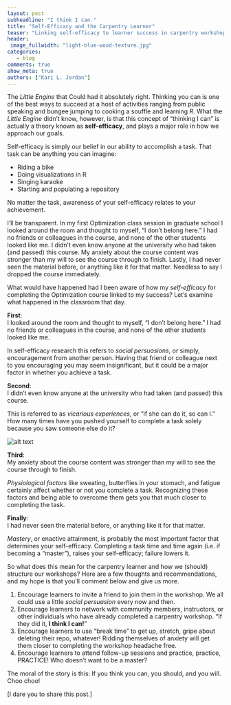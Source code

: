 ```yaml
---
layout: post
subheadline: "I think I can."
title: "Self-Efficacy and the Carpentry Learner"
teaser: "Linking self-efficacy to learner success in carpentry workshops."
header:
 image_fullwidth: "light-blue-wood-texture.jpg"
categories:
   - blog
comments: true
show_meta: true
authors: ["Kari L. Jordan"]
---
```


The *Little Engine* that Could had it absolutely right. Thinking you can is one of the best ways to succeed at a host of activities ranging from public speaking and bungee jumping to cooking a souffle and learning *R*. What the *Little Engine* didn’t know, however, is that this concept of “thinking I can” is actually a theory known as **self-efficacy**, and plays a major role in how we approach our goals.

Self-efficacy is simply our belief in our ability to accomplish a task. That task can be anything you can imagine:

*   Riding a bike
*   Doing visualizations in R
*   Singing karaoke
*   Starting and populating a repository

No matter the task, awareness of your self-efficacy relates to your achievement.

I’ll be transparent. In my first Optimization class session in graduate school I looked around the room and thought to myself, “I don’t belong here.” I had no friends or colleagues in the course, and none of the other students looked like me. I didn’t even know anyone at the university who had taken (and passed) this course. My anxiety about the course content was stronger than my will to see the course through to finish. Lastly, I had never seen the material before, or anything like it for that matter. Needless to say I dropped the course immediately.

What would have happened had I been aware of how my *self-efficacy* for completing the Optimization course linked to my success? Let’s examine what happened in the classroom that day.

**First**:   
I looked around the room and thought to myself, “I don’t belong here.” I had no friends or colleagues in the course, and none of the other students looked like me. 

In self-efficacy research this refers to *social persuasions*, or simply, encouragement from another person. Having that friend or colleague next to you encouraging you may seem insignificant, but it could be a major factor in whether you achieve a task.

**Second**:   
I didn’t even know anyone at the university who had taken (and passed) this course.

This is referred to as *vicarious experiences*, or “if she can do it, so can I.” How many times have you pushed yourself to complete a task solely because you saw someone else do it?

![alt text](https://github.com/kariljordan/datacarpentry.github.io/blob/master/images/NEON_hackathon/DSC_1056.JPG?raw=TRUE)

**Third**:     
My anxiety about the course content was stronger than my will to see the course through to finish.

*Physiological factors* like sweating, butterflies in your stomach, and fatigue certainly affect whether or not you complete a task. Recognizing these factors and being able to overcome them gets you that much closer to completing the task.

**Finally**:  
I had never seen the material before, or anything like it for that matter.

*Mastery*, or enactive attainment, is probably the most important factor that determines your self-efficacy. Completing a task time and time again (i.e. if becoming a “master”), raises your self-efficacy; failure lowers it.

So what does this mean for the carpentry learner and how we (should) structure our workshops? Here are a few thoughts and recommendations, and my hope is that you’ll comment below and give us more.

1. Encourage learners to invite a friend to join them in the workshop. We all could use a little *social persuasion* every now and then.
2. Encourage learners to network with community members, instructors, or other individuals who have already completed a carpentry workshop. “If they did it, **I think I can!**”
3. Encourage learners to use “break time” to get up, stretch, gripe about deleting their repo, whatever! Ridding themselves of anxiety will get them closer to completing the workshop headache free.
4. Encourage learners to attend follow-up sessions and practice, practice, PRACTICE! Who doesn’t want to be a master?

The moral of the story is this: If you think you can, you should, and you will. Choo choo!

[I dare you to share this post.]
